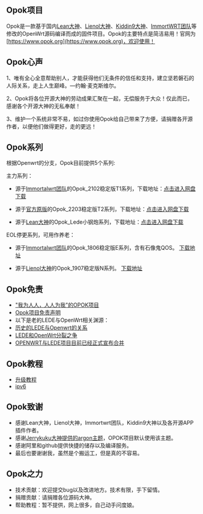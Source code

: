 Opok项目
-------------------------------------------------------------------

Opok是一款基于国内[Lean大神](https://github.com/coolsnowwolf/lede)、[Lienol大神](https://github.com/lienol/openwrt)、[Kiddin9大神](https://github.com/kiddin9)、[ImmortWRT团队](https://github.com/immortalwrt/immortalwrt)等修改的OpenWrt源码编译而成的固件项目。Opok的主要特点是简洁易用！官网为[https://www.opok.org](https://www.opok.org)，欢迎使用！

Opok心声
-------------------------------------------------------------------

1、唯有全心全意帮助别人，才能获得他们无条件的信任和支持，建立坚若磐石的人际关系，走上人生巅峰。—约翰·麦克斯维尔。 

2、Opok将各位开源大神的劳动成果汇聚在一起，无偿服务于大众！仅此而已，感谢各个开源大神的无私奉献！

3、维护一个系统非常不易，如过你使用Opok给自己带来了方便，请捐赠各开源作者，以便他们做得更好，走的更远！


Opok系列
-------------------------------------------------------------------

根据Openwrt的分支，Opok目前提供5个系列:


主力系列：

* 源于[Immortalwrt团队](https://github.com/lienol/openwrt)的Opok_2102稳定版T1系列，下载地址：[点击进入网盘下载](https://pan.opok.org/2102-Series/)

* 源于[官方原版](https://github.com/openwrt/openwrt)的Opok_2203稳定版T2系列，下载地址：[点击进入网盘下载](https://pan.opok.org/2203-Series/)

* 源于[Lean大神](https://github.com/coolsnowwolf/lede)的Opok_Lede小钢炮系列，下载地址：[点击进入网盘下载](https://pan.opok.org/Lede-Series/)


EOL停更系列，可用作养老：

* 源于[Immortalwrt团队](https://github.com/immortalwrt/immortalwrt)的Opok_1806稳定版E系列，含有石像鬼QOS。 [下载地址](https://pan.opok.org/Prev-Version/Eol-Series/1806-Series/)

* 源于[Lienol大神](https://github.com/lienol/openwrt)的Opok_1907稳定版N系列。 [下载地址](https://pan.opok.org/Prev-Version/Eol-Series/1907-Series/)


Opok免责
-------------------------------------------------------------------

* ["我为人人，人人为我"的OPOK项目](./我为人人,人人为我_的Opok项目.md) 
* [Opok项目免责声明](./Opok项目免责声明.md) 
* 以下是老的LEDE与OpenWrt相关渊源：
* [历史的LEDE与Openwrt的关系](./历史的LEDE与Openwrt的关系.md) 
* [LEDE和OpenWrt分裂之争](./LEDE和OpenWrt分裂之争.md) 
* [OPENWRT与LEDE项目目前已经正式宣布合并](./OPENWRT与LEDE项目目前已经正式宣布合并.md) 


Opok教程
-------------------------------------------------------------------
  
* [升级教程](./upgrade.md)                            
* [ipv6](./ipv6.md)                            

Opok致谢
-------------------------------------------------------------------

  * 感谢Lean大神，Lienol大神，Immortwrt团队，Kiddin9大神以及各开源APP插件作者。
  * 感谢[Jerrykuku大神提供的argon主题](https://github.com/jerrykuku/luci-theme-argon.git)，OPOK项目默认使用该主题。
  * 感谢阿里和github提供快捷的储存以及编译服务。
  * 最后也要谢谢我，虽然是个搬运工，但是真的不容易。
  
Opok之力
-------------------------------------------------------------------
  
  * 技术贡献：欢迎提交bug以及改进地方。技术有限，手下留情。
  * 捐赠贡献：请捐赠各位源码大神。
  * 帮助教程：暂不提供，网上很多，自己动手问度娘。
